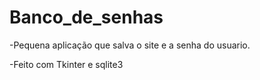 # Banco_de_senhas
 -Pequena aplicação que salva o site e a senha do usuario.
 
 -Feito com Tkinter e sqlite3 
